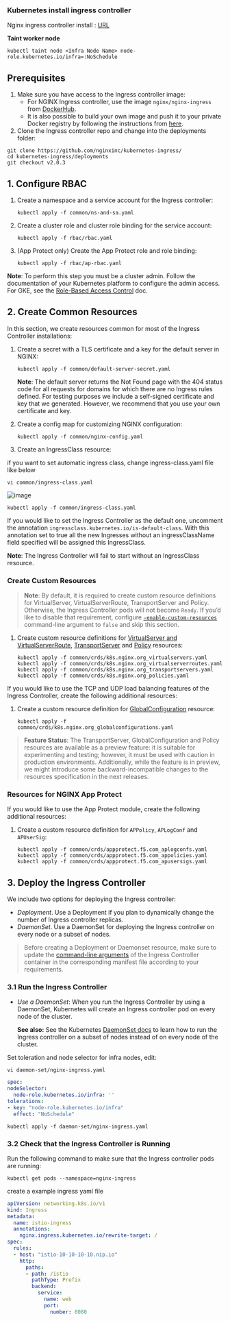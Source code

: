 ### Kubernetes install ingress controller

Nginx ingress controller install :  [URL](https://docs.nginx.com/nginx-ingress-controller/installation/installation-with-manifests/)

**Taint worker node**
```
kubectl taint node <Infra Node Name> node-role.kubernetes.io/infra=:NoSchedule
```
## Prerequisites

1.  Make sure you have access to the Ingress controller image:
    -   For NGINX Ingress controller, use the image  `nginx/nginx-ingress`  from  [DockerHub](https://hub.docker.com/r/nginx/nginx-ingress).
    -   It is also possible to build your own image and push it to your private Docker registry by following the instructions from  [here](https://docs.nginx.com/nginx-ingress-controller/installation/building-ingress-controller-image).
2.  Clone the Ingress controller repo and change into the deployments folder:
    
```fallback
git clone https://github.com/nginxinc/kubernetes-ingress/
cd kubernetes-ingress/deployments
git checkout v2.0.3
```
    

## 1. Configure RBAC

1.  Create a namespace and a service account for the Ingress controller:
    
    ```fallback
    kubectl apply -f common/ns-and-sa.yaml
    ```
    
2.  Create a cluster role and cluster role binding for the service account:
    
    ```fallback
    kubectl apply -f rbac/rbac.yaml
    ```
    
3.  (App Protect only) Create the App Protect role and role binding:
    
    ```fallback
    kubectl apply -f rbac/ap-rbac.yaml    
    ```
    

**Note**: To perform this step you must be a cluster admin. Follow the documentation of your Kubernetes platform to configure the admin access. For GKE, see the  [Role-Based Access Control](https://cloud.google.com/kubernetes-engine/docs/how-to/role-based-access-control)  doc.

## 2. Create Common Resources

In this section, we create resources common for most of the Ingress Controller installations:

1.  Create a secret with a TLS certificate and a key for the default server in NGINX:
    
    ```fallback
    kubectl apply -f common/default-server-secret.yaml
    
    ```
    
    **Note**: The default server returns the Not Found page with the 404 status code for all requests for domains for which there are no Ingress rules defined. For testing purposes we include a self-signed certificate and key that we generated. However, we recommend that you use your own certificate and key.
    
2.  Create a config map for customizing NGINX configuration:
    
    ```fallback
    kubectl apply -f common/nginx-config.yaml    
    ```
    
3.  Create an IngressClass resource:

if you want to set automatic ingress class, change ingress-class.yaml file like below
````
vi common/ingress-class.yaml    
````
![image](https://user-images.githubusercontent.com/3519706/146514391-236cc11b-0910-465c-9372-373ded8b2f4e.png)
    
```fallback
kubectl apply -f common/ingress-class.yaml    
```
    
 If you would like to set the Ingress Controller as the default one, uncomment the annotation  `ingressclass.kubernetes.io/is-default-class`. With this annotation set to true all the new Ingresses without an ingressClassName field specified will be assigned this IngressClass.
    
 **Note**: The Ingress Controller will fail to start without an IngressClass resource.
    

### Create Custom Resources

> **Note**: By default, it is required to create custom resource definitions for VirtualServer, VirtualServerRoute, TransportServer and Policy. Otherwise, the Ingress Controller pods will not become  `Ready`. If you’d like to disable that requirement, configure  [`-enable-custom-resources`](https://docs.nginx.com/nginx-ingress-controller/configuration/global-configuration/command-line-arguments#cmdoption-global-configuration)  command-line argument to  `false`  and skip this section.

1.  Create custom resource definitions for  [VirtualServer and VirtualServerRoute](https://docs.nginx.com/nginx-ingress-controller/configuration/virtualserver-and-virtualserverroute-resources),  [TransportServer](https://docs.nginx.com/nginx-ingress-controller/configuration/transportserver-resource)  and  [Policy](https://docs.nginx.com/nginx-ingress-controller/configuration/policy-resource)  resources:
    
    ```fallback
    kubectl apply -f common/crds/k8s.nginx.org_virtualservers.yaml
    kubectl apply -f common/crds/k8s.nginx.org_virtualserverroutes.yaml
    kubectl apply -f common/crds/k8s.nginx.org_transportservers.yaml
    kubectl apply -f common/crds/k8s.nginx.org_policies.yaml    
    ```
    

If you would like to use the TCP and UDP load balancing features of the Ingress Controller, create the following additional resources:

1.  Create a custom resource definition for  [GlobalConfiguration](https://docs.nginx.com/nginx-ingress-controller/configuration/global-configuration/globalconfiguration-resource)  resource:
    
    ```fallback
    kubectl apply -f common/crds/k8s.nginx.org_globalconfigurations.yaml
    ```
    

> **Feature Status**: The TransportServer, GlobalConfiguration and Policy resources are available as a preview feature: it is suitable for experimenting and testing; however, it must be used with caution in production environments. Additionally, while the feature is in preview, we might introduce some backward-incompatible changes to the resources specification in the next releases.

### Resources for NGINX App Protect

If you would like to use the App Protect module, create the following additional resources:

1.  Create a custom resource definition for  `APPolicy`,  `APLogConf`  and  `APUserSig`:
    
    ```fallback
    kubectl apply -f common/crds/appprotect.f5.com_aplogconfs.yaml
    kubectl apply -f common/crds/appprotect.f5.com_appolicies.yaml
    kubectl apply -f common/crds/appprotect.f5.com_apusersigs.yaml    
    ```
    

## 3. Deploy the Ingress Controller

We include two options for deploying the Ingress controller:

-   _Deployment_. Use a Deployment if you plan to dynamically change the number of Ingress controller replicas.
-   _DaemonSet_. Use a DaemonSet for deploying the Ingress controller on every node or a subset of nodes.

> Before creating a Deployment or Daemonset resource, make sure to update the  [command-line arguments](https://docs.nginx.com/nginx-ingress-controller/configuration/global-configuration/command-line-arguments)  of the Ingress Controller container in the corresponding manifest file according to your requirements.

### 3.1 Run the Ingress Controller
    
-   _Use a DaemonSet_: When you run the Ingress Controller by using a DaemonSet, Kubernetes will create an Ingress controller pod on every node of the cluster.
    
    **See also:**  See the Kubernetes  [DaemonSet docs](https://kubernetes.io/docs/concepts/workloads/controllers/daemonset/)  to learn how to run the Ingress controller on a subset of nodes instead of on every node of the cluster.
    
  Set toleration and node selector for infra nodes, edit:
 ```
vi daemon-set/nginx-ingress.yaml
```
```yaml
spec:
nodeSelector:
  node-role.kubernetes.io/infra: ''
tolerations:
- key: "node-role.kubernetes.io/infra"
  effect: "NoSchedule"
 ``` 
  
```fallback
kubectl apply -f daemon-set/nginx-ingress.yaml
``` 

### 3.2 Check that the Ingress Controller is Running

Run the following command to make sure that the Ingress controller pods are running:

```fallback
kubectl get pods --namespace=nginx-ingress
```
create a example ingress yaml file
```yaml
apiVersion: networking.k8s.io/v1
kind: Ingress
metadata:
  name: istio-ingress
  annotations:
    nginx.ingress.kubernetes.io/rewrite-target: /
spec:
  rules:
  - host: "istio-10-10-10-10.nip.io"
    http:
      paths:
      - path: /istio
        pathType: Prefix
        backend:
          service:
            name: web
            port:
              number: 8080
```
